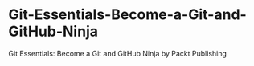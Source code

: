 # Git-Essentials-Become-a-Git-and-GitHub-Ninja
Git Essentials: Become a Git and GitHub Ninja by Packt Publishing
